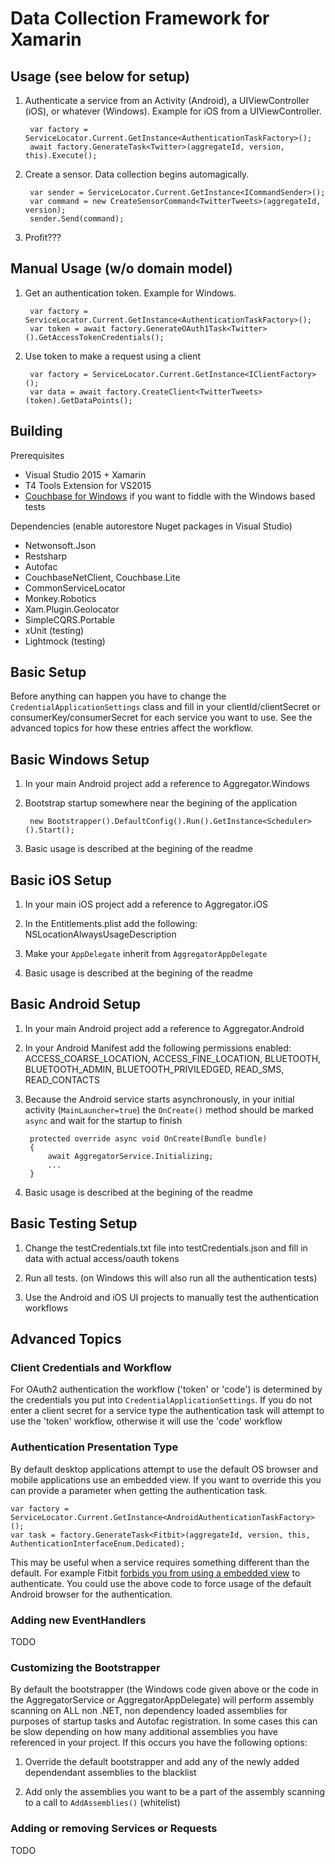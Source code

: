 # Data Collection Framework for Xamarin

## Usage (see below for setup)

1. Authenticate a service from an Activity (Android), a UIViewController (iOS), or whatever (Windows). Example for iOS from a UIViewController.

        var factory = ServiceLocator.Current.GetInstance<AuthenticationTaskFactory>();
        await factory.GenerateTask<Twitter>(aggregateId, version, this).Execute();

2. Create a sensor. Data collection begins automagically.

        var sender = ServiceLocator.Current.GetInstance<ICommandSender>();
        var command = new CreateSensorCommand<TwitterTweets>(aggregateId, version);
        sender.Send(command);

3. Profit???

## Manual Usage (w/o domain model)

1. Get an authentication token. Example for Windows.

        var factory = ServiceLocator.Current.GetInstance<AuthenticationTaskFactory>();
        var token = await factory.GenerateOAuth1Task<Twitter>().GetAccessTokenCredentials();

2. Use token to make a request using a client

        var factory = ServiceLocator.Current.GetInstance<IClientFactory>();
        var data = await factory.CreateClient<TwitterTweets>(token).GetDataPoints();

## Building

Prerequisites

* Visual Studio 2015 + Xamarin
* T4 Tools Extension for VS2015
* [Couchbase for Windows](http://www.couchbase.com/nosql-databases/downloads?gclid=Cj0KEQjwtaexBRCohZOAoOPL88oBEiQAr96eSHjxp20MeldXqDbRkXHD59O9iTwpfBlLfKXk2hA5KxIaAqrh8P8HAQ) if you want to fiddle with the Windows based tests

Dependencies (enable autorestore Nuget packages in Visual Studio)

* Netwonsoft.Json
* Restsharp
* Autofac
* CouchbaseNetClient, Couchbase.Lite
* CommonServiceLocator
* Monkey.Robotics
* Xam.Plugin.Geolocator
* SimpleCQRS.Portable
* xUnit (testing)
* Lightmock (testing)

## Basic Setup

Before anything can happen you have to change the `CredentialApplicationSettings` class and fill in your clientId/clientSecret or consumerKey/consumerSecret for each service you want to use. See the advanced topics for how these entries affect the workflow.

## Basic Windows Setup

1. In your main Android project add a reference to Aggregator.Windows

2. Bootstrap startup somewhere near the begining of the application

		new Bootstrapper().DefaultConfig().Run().GetInstance<Scheduler>().Start();

3. Basic usage is described at the begining of the readme


## Basic iOS Setup

1. In your main iOS project add a reference to Aggregator.iOS

2. In the Entitlements.plist add the following: NSLocationAlwaysUsageDescription

3. Make your `AppDelegate` inherit from `AggregatorAppDelegate`

4. Basic usage is described at the begining of the readme


## Basic Android Setup

1. In your main Android project add a reference to Aggregator.Android

2. In your Android Manifest add the following permissions enabled: ACCESS_COARSE_LOCATION, ACCESS_FINE_LOCATION, BLUETOOTH, BLUETOOTH_ADMIN, BLUETOOTH_PRIVILEDGED, READ_SMS, READ_CONTACTS

3. Because the Android service starts asynchronously, in your initial activity (`MainLauncher=true`) the `OnCreate()` method should be marked `async` and wait for the startup to finish

        protected override async void OnCreate(Bundle bundle)
        {
            await AggregatorService.Initializing;
            ...
        }

4. Basic usage is described at the begining of the readme


## Basic Testing Setup

1. Change the testCredentials.txt file into testCredentials.json and fill in data with actual access/oauth tokens

2. Run all tests. (on Windows this will also run all the authentication tests)

3. Use the Android and iOS UI projects to manually test the authentication workflows


## Advanced Topics

### Client Credentials and Workflow

For OAuth2 authentication the workflow ('token' or 'code') is determined by the credentials you put into `CredentialApplicationSettings`. If you do not enter a client secret for a service type the authentication task will attempt to use the 'token' workflow, otherwise it will use the 'code' workflow

### Authentication Presentation Type

By default desktop applications attempt to use the default OS browser and mobile applications use an embedded view. If you want to override this you can provide a parameter when getting the authentication task.

    var factory = ServiceLocator.Current.GetInstance<AndroidAuthenticationTaskFactory>();
    var task = factory.GenerateTask<Fitbit>(aggregateId, version, this, AuthenticationInterfaceEnum.Dedicated);

This may be useful when a service requires something different than the default. For example Fitbit [forbids you from using a embedded view](https://dev.fitbit.com/docs/oauth2/#obtaining-consent) to authenticate. You could use the above code to force usage of the default Android browser for the authentication.

### Adding new EventHandlers

TODO

### Customizing the Bootstrapper

By default the bootstrapper (the Windows code given above or the code in the AggregatorService or AggregatorAppDelegate) will perform assembly scanning on ALL non .NET, non dependency loaded assemblies for purposes of startup tasks and Autofac registration. In some cases this can be slow depending on how many additional assemblies you have referenced in your project. If this occurs you have the following options:

1. Override the default bootstrapper and add any of the newly added dependendant assemblies to the blacklist

2. Add only the assemblies you want to be a part of the assembly scanning to a call to `AddAssemblies()` (whitelist)

### Adding or removing Services or Requests

TODO